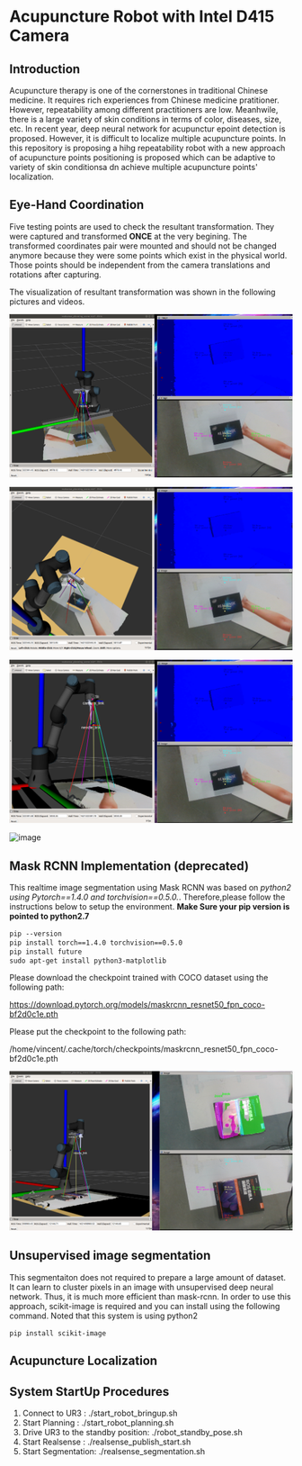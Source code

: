 # Acupuncture Robot with Intel D415 Camera

## Introduction
Acupuncture therapy is one of the cornerstones in traditional Chinese medicine. It requires rich experiences from Chinese medicine pratitioner. However, repeatability among different practitioners are low. Meanhwile, there is a large variety of skin conditions in terms of color, diseases, size, etc. In recent year, deep neural network for acupunctur epoint detection is proposed. However, it is difficult to localize multiple acupuncture points. In this repository is proposing a hihg repeatability robot with a new approach of acupuncture points positioning is proposed which can be adaptive to variety of skin conditionsa dn achieve multiple acupuncture points' localization.

## Eye-Hand Coordination
Five testing points are used to check the resultant transformation. They were captured and transformed **ONCE** at the very begining. The transformed coordinates pair were mounted and should not be changed anymore because they were some points which exist in the physical world. Those points should be independent from the camera translations and rotations after capturing. 

The visualization of resultant transformation was shown in the following pictures and videos. 

![image](https://github.com/vincent51689453/realsense_acp_robot/blob/melodic-ur3-devel/git_image/hand-eye-coordination/rviz01.png)

![image](https://github.com/vincent51689453/realsense_acp_robot/blob/melodic-ur3-devel/git_image/hand-eye-coordination/rviz02.png)

![image](https://github.com/vincent51689453/realsense_acp_robot/blob/melodic-ur3-devel/git_image/hand-eye-coordination/rviz03.png)

![image](https://github.com/vincent51689453/realsense_acp_robot/blob/melodic-ur3-devel/git_image/hand-eye-coordination/rviz_image_world_tf.gif)

## Mask RCNN Implementation (deprecated)
This realtime image segmentation using Mask RCNN was based on *python2 using Pytorch==1.4.0 and torchvision==0.5.0.*. Therefore,please follow the instructions below to setup the environment. **Make Sure your pip version is pointed to python2.7**


```
pip --version
pip install torch==1.4.0 torchvision==0.5.0
pip install future
sudo apt-get install python3-matplotlib
```

Please download the checkpoint trained with COCO dataset using the following path:

https://download.pytorch.org/models/maskrcnn_resnet50_fpn_coco-bf2d0c1e.pth


Please put the checkpoint to the following path:

/home/vincent/.cache/torch/checkpoints/maskrcnn_resnet50_fpn_coco-bf2d0c1e.pth

![image](https://github.com/vincent51689453/realsense_acp_robot/blob/melodic-ur3-devel/git_image/image_segmentation/mask_rcnn_01.png)

## Unsupervised image segmentation
This segmentaiton does not required to prepare a large amount of dataset. It can learn to cluster pixels in an image with unsupervised deep neural network. Thus, it is much more efficient than mask-rcnn. In order to use this approach, scikit-image is required and you can install using the following command. Noted that this system is using python2
```
pip install scikit-image
```

## Acupuncture Localization


## System StartUp Procedures
1) Connect to UR3    : ./start_robot_bringup.sh
2) Start Planning    : ./start_robot_planning.sh
3) Drive UR3 to the standby position: ./robot_standby_pose.sh
3) Start Realsense   : ./realsense_publish_start.sh
3) Start Segmentation: ./realsense_segmentation.sh


